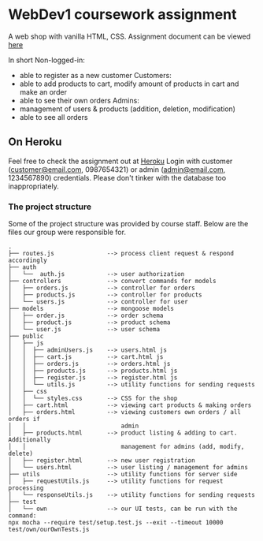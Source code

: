 # WebDev1 coursework assignment

A web shop with vanilla HTML, CSS. Assignment document can be viewed [here](https://docs.google.com/document/d/1CZQD7p1iZL58KqRfHiVtyYf3V10db09oLxIOy3fRrkI/edit#heading=h.qx21vgebscza)

In short
Non-logged-in:
- able to register as a new customer
Customers:
- able to add products to cart, modify amount of products in cart and make an order
- able to see their own orders
Admins:
- management of users & products (addition, deletion, modification)
- able to see all orders

## On Heroku

Feel free to check the assignment out at [Heroku](https://webdevgroup61onlineshop.herokuapp.com/index.html)
Login with customer (customer@email.com, 0987654321) or admin (admin@email.com, 1234567890) credentials. Please don't tinker with the database too inappropriately.


### The project structure

Some of the project structure was provided by course staff. Below are the files our group were responsible for.

```
.
├── routes.js               --> process client request & respond accordingly
├── auth                    
│   └──  auth.js            --> user authorization
├── controllers             --> convert commands for models
│   ├── orders.js           --> controller for orders
│   ├── products.js         --> controller for products
│   └── users.js            --> controller for user
├── models                  --> mongoose models
│   ├── order.js            --> order schema
│   ├── product.js          --> product schema
│   └── user.js             --> user schema
├── public
│   ├── js
│   │  ├── adminUsers.js    --> users.html js
│   │  ├── cart.js          --> cart.html js
│   │  ├── orders.js        --> orders.html js
│   │  ├── products.js      --> products.html js
│   │  ├── register.js      --> register.html js
│   │  └── utils.js         --> utility functions for sending requests
│   ├── css                 
│   │  └── styles.css       --> CSS for the shop
│   ├── cart.html           --> viewing cart products & making orders
│   ├── orders.html         --> viewing customers own orders / all orders if 
│   │                           admin
│   ├── products.html       --> product listing & adding to cart. Additionally 
│   │                           management for admins (add, modify, delete) 
│   ├── register.html       --> new user registration
│   └── users.html          --> user listing / management for admins
├── utils                   --> utility functions for server side
│   ├── requestUtils.js     --> utility functions for request processing
│   └── responseUtils.js    --> utility functions for sending requests
├── test
│   └── own                 --> our UI tests, can be run with the command: 
npx mocha --require test/setup.test.js --exit --timeout 10000 test/own/ourOwnTests.js

```
